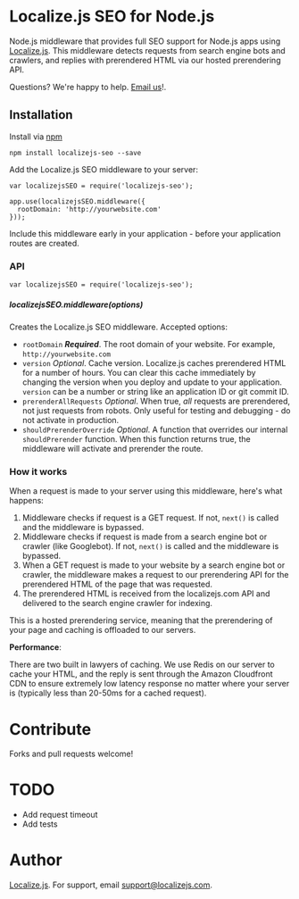 Localize.js SEO for Node.js
===============

Node.js middleware that provides full SEO support for Node.js apps using [Localize.js](https://localizejs.com). This middleware detects requests from search engine bots and crawlers, and replies with prerendered HTML via our hosted prerendering API.

Questions? We're happy to help. [Email us](https://localizejs.com/?modal=misc/support)!.

Installation
----------

Install via [npm](https://www.npmjs.org/package/localizejs-seo)

    npm install localizejs-seo --save
    

Add the Localize.js SEO middleware to your server:

    var localizejsSEO = require('localizejs-seo');
    
    app.use(localizejsSEO.middleware({
      rootDomain: 'http://yourwebsite.com'
    }));

Include this middleware early in your application - before your application routes are created.

### API
    var localizejsSEO = require('localizejs-seo');
##### localizejsSEO.middleware(options)

Creates the Localize.js SEO middleware. Accepted options:
 
* `rootDomain` ***Required***. The root domain of your website. For example, `http://yourwebsite.com`
* `version` *Optional*. Cache version. Localize.js caches prerendered HTML for a number of hours. You can clear this cache immediately by changing the version when you deploy and update to your application. `version` can be a number or string like an application ID or git commit ID.  
* `prerenderAllRequests` *Optional*. When true, *all* requests are prerendered, not just requests from robots. Only useful for testing and debugging - do not activate in production.
* `shouldPrerenderOverride` *Optional*. A function that overrides our internal `shouldPrerender` function. When this function returns true, the middleware will activate and prerender the route.


### How it works

When a request is made to your server using this middleware, here's what happens:

1. Middleware checks if request is a GET request. If not, `next()` is called and the middleware is bypassed.
2. Middleware checks if request is made from a search engine bot or crawler (like Googlebot). If not, `next()` is called and the middleware is bypassed.
3. When a GET request is made to your website by a search engine bot or crawler, the middleware makes a request to our prerendering API for the prerendered HTML of the page that was requested. 
4. The prerendered HTML is received from the localizejs.com API and delivered to the search engine crawler for indexing.

This is a hosted prerendering service, meaning that the prerendering of your page and caching is offloaded to our servers.

**Performance**:

There are two built in lawyers of caching. We use Redis on our server to cache your HTML, and the reply is sent through the Amazon Cloudfront CDN to ensure extremely low latency response no matter where your server is (typically less than 20-50ms for a cached request).


# Contribute

Forks and pull requests welcome!

# TODO
* Add request timeout
* Add tests

# Author

[Localize.js](https://localizejs.com). For support, email [support@localizejs.com](mailto:support@localizejs.com).
